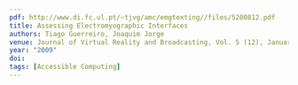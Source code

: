 ```yaml
---
pdf: http://www.di.fc.ul.pt/~tjvg/amc/emgtexting//files/5200812.pdf
title: Assessing Electromyographic Interfaces
authors: Tiago Guerreiro, Joaquim Jorge
venue: Journal of Virtual Reality and Broadcasting, Vol. 5 (12), January, 2009
year: "2009"
doi: 
tags: [Accessible Computing]
---
```

